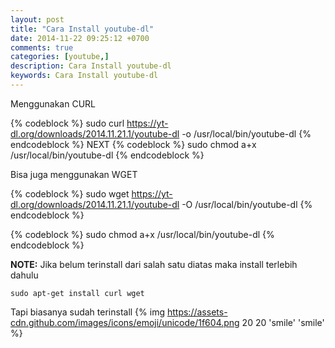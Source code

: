 ```yaml
---
layout: post
title: "Cara Install youtube-dl"
date: 2014-11-22 09:25:12 +0700
comments: true
categories: [youtube,]
description: Cara Install youtube-dl
keywords: Cara Install youtube-dl
---
```


Menggunakan CURL

{% codeblock %}
sudo curl https://yt-dl.org/downloads/2014.11.21.1/youtube-dl -o /usr/local/bin/youtube-dl
{% endcodeblock %}
NEXT
{% codeblock %}
sudo chmod a+x /usr/local/bin/youtube-dl
{% endcodeblock %}
<!--more-->
Bisa juga menggunakan WGET

{% codeblock %}
sudo wget https://yt-dl.org/downloads/2014.11.21.1/youtube-dl -O /usr/local/bin/youtube-dl
{% endcodeblock %}

{% codeblock %}
sudo chmod a+x /usr/local/bin/youtube-dl
{% endcodeblock %}

**NOTE:** Jika belum terinstall dari salah satu diatas maka install terlebih dahulu

```
sudo apt-get install curl wget
```

Tapi biasanya sudah terinstall {% img https://assets-cdn.github.com/images/icons/emoji/unicode/1f604.png 20 20 'smile' 'smile' %}